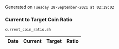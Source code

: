 Generated on `Tuesday 28-September-2021 at 02:19:02`

### Current to Target Coin Ratio
`current_coin_ratio.sh`

Date|Current|Target|Ratio
---|---|---|---
